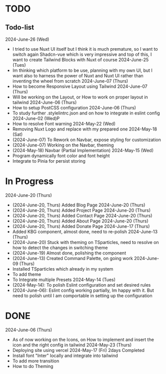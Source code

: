 # TODO

## Todo-list
2024-June-26 (Wed)
- I tried to use Nuxt UI itself but I think it is much premature, so I want to switch again Shadcn-vue which is very impressive and top of this, I want to create Tailwind Blocks with Nuxt of course
2024-June-25 (Tues)
- Im thinking which platform to be use, planning with my own UI, but I want also to harness the power of Nuxt and Nuxt UI rather than inventing the wheel from scratch
2024-June-07 (Thurs)
- How to become Responsive Layout using Tailwind 
2024-June-07 (Thurs)
- Will be working on the Layout, or How to work on proper layout in tailwind
2024-June-06 (Thurs)
- How to setup PostCSS configuration
2024-June-06 (Thurs)
- To study further .stylelintrc.json and on how to integrate in eslint config
2024-June-02 (Wed)P
- How to resolve Font warning 
2024-May-22 (Wed)
- Removing Nuxt Logo and replace with my prepared one
2024-May-18 (Sat)
- (2024-June-07) To Rework on Navbar, expose styling for customization
- (2024-June-07) Working on the Navbar, theming 
- (2024-May-18) Navbar (Partial Implementation)
2024-May-15 (Wed)
- Program dynamically font color and font height
- Integrate to Pinia for persist storing

# In Progress
2024-June-20 (Thurs)
- (2024-June-20, Thurs) Added Blog Page
2024-June-20 (Thurs)
- (2024-June-20, Thurs) Added Project Page
2024-June-20 (Thurs)
- (2024-June-20, Thurs) Added Contact Page
2024-June-20 (Thurs)
- (2024-June-20, Thurs) Added About Page
2024-June-20 (Thurs)
- (2024-June-20, Thurs) Added Donate Page
2024-June-17 (Thurs)
- Added KBG component, almost done, need to re-polish
2024-June-13 (Thurs)
- (2024-June-20) Stuck with theming on TSparticles, need to resolve on how to detect the changes in switching theme
- (2024-June-19) Almost done, polishing the component
- (2024-June-13) Created Command Palette, on going work
2024-June-09 (Thurs)
- Installed TSparticles which already in my system
- To add theme
- To Integrate multiple Presets
2024-May-14 (Tues)
- (2024-May-14): To polish Eslint configuration and set desired rules
- (2024-June-06): Eslint config working partially, Im happy with it. But need to polish until I am comportable in setting up the configuration


# DONE
2024-June-06 (Thurs)
- As of now working on the Icons, on How to implement and insert the icon and the right config in tailwind
2024-May-23 (Thurs)
- Deploying site using vercel
2024-May-17 (Fri) 2days Completed 
- Install font "Inter" locally and integrate into tailwind
- To add more transition
- How to do Theming
